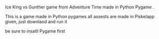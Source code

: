 Ice King vs Gunther game from Adventure Time made in Python Pygame .

This is a game made in Python pygames
all assests are made in Piskelapp given, just downlaod and run it

be sure to insatll Pygame first
